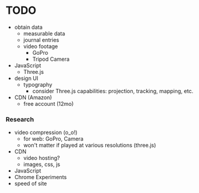 # TODO

- obtain data
  * measurable data
  * journal entries
  * video footage
    - GoPro
    - Tripod Camera
- JavaScript
  * Three.js
- design UI
  * typography
    - consider Three.js capabilities: projection, tracking, mapping, etc.
- CDN (Amazon)
  * free account (12mo)

### Research

- video compression (o_o!)
  * for web: GoPro, Camera
  * won't matter if played at various resolutions (three.js)
- CDN
  * video hosting?
  * images, css, js
- JavaScript
- Chrome Experiments
- speed of site
